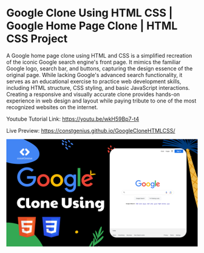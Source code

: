 # Google Clone Using HTML CSS | Google Home Page Clone | HTML CSS Project

A Google home page clone using HTML and CSS is a simplified recreation of the iconic Google search engine's front page. It mimics the familiar Google logo, search bar, and buttons, capturing the design essence of the original page. While lacking Google's advanced search functionality, it serves as an educational exercise to practice web development skills, including HTML structure, CSS styling, and basic JavaScript interactions. Creating a responsive and visually accurate clone provides hands-on experience in web design and layout while paying tribute to one of the most recognized websites on the internet.

Youtube Tutorial Link: https://youtu.be/wkH59Bp7-t4

Live Preview: https://constgenius.github.io/GoogleCloneHTMLCSS/

![Google Clone Using HTML CSS](images/GoogleClone.png)
